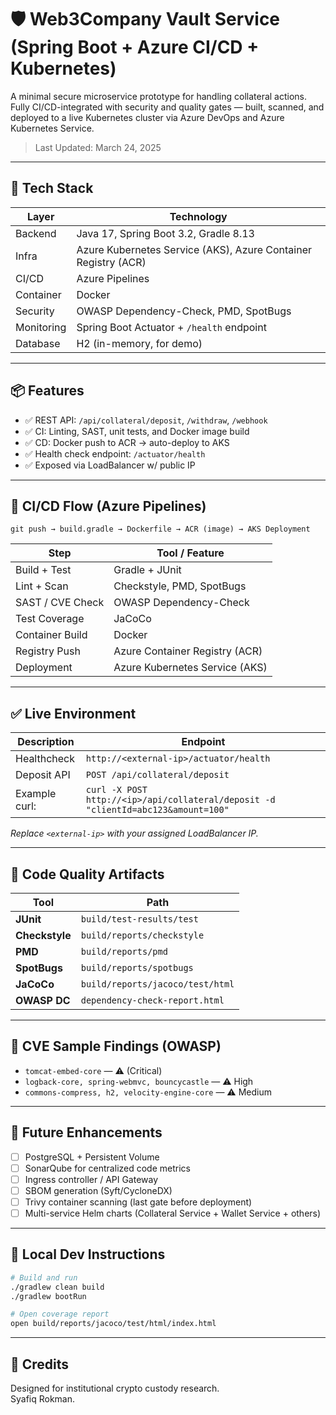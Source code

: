 # 🛡️ Web3Company Vault Service (Spring Boot + Azure CI/CD + Kubernetes)

A minimal secure microservice prototype for handling collateral actions. Fully CI/CD-integrated with security and quality gates — built, scanned, and deployed to a live Kubernetes cluster via Azure DevOps and Azure Kubernetes Service.

> Last Updated: March 24, 2025
---

## 🔨 Tech Stack

| Layer         | Technology                         |
|---------------|-------------------------------------|
| Backend       | Java 17, Spring Boot 3.2, Gradle 8.13 |
| Infra         | Azure Kubernetes Service (AKS), Azure Container Registry (ACR) |
| CI/CD         | Azure Pipelines                    |
| Container     | Docker                             |
| Security      | OWASP Dependency-Check, PMD, SpotBugs |
| Monitoring    | Spring Boot Actuator + `/health` endpoint |
| Database      | H2 (in-memory, for demo)           |

---

## 📦 Features

- ✅ REST API: `/api/collateral/deposit`, `/withdraw`, `/webhook`
- ✅ CI: Linting, SAST, unit tests, and Docker image build
- ✅ CD: Docker push to ACR → auto-deploy to AKS
- ✅ Health check endpoint: `/actuator/health`
- ✅ Exposed via LoadBalancer w/ public IP

---

## 🚀 CI/CD Flow (Azure Pipelines)

```plaintext
git push → build.gradle → Dockerfile → ACR (image) → AKS Deployment
```

| Step             | Tool / Feature       |
|------------------|----------------------|
| Build + Test     | Gradle + JUnit       |
| Lint + Scan      | Checkstyle, PMD, SpotBugs |
| SAST / CVE Check | OWASP Dependency-Check |
| Test Coverage    | JaCoCo               |
| Container Build  | Docker               |
| Registry Push    | Azure Container Registry (ACR) |
| Deployment       | Azure Kubernetes Service (AKS) |

---

## ✅ Live Environment

| Description         | Endpoint                                  |
|---------------------|-------------------------------------------|
| Healthcheck         | `http://<external-ip>/actuator/health`    |
| Deposit API         | `POST /api/collateral/deposit`            |
| Example curl:       | `curl -X POST http://<ip>/api/collateral/deposit -d "clientId=abc123&amount=100"` |

_Replace `<external-ip>` with your assigned LoadBalancer IP._

---

## 🔎 Code Quality Artifacts

| Tool           | Path                                |
|----------------|-------------------------------------|
| **JUnit**      | `build/test-results/test`           |
| **Checkstyle** | `build/reports/checkstyle`          |
| **PMD**        | `build/reports/pmd`                 |
| **SpotBugs**   | `build/reports/spotbugs`            |
| **JaCoCo**     | `build/reports/jacoco/test/html`    |
| **OWASP DC**   | `dependency-check-report.html`      |

---

## 📌 CVE Sample Findings (OWASP)

- `tomcat-embed-core` — ⚠️ (Critical)
- `logback-core, spring-webmvc, bouncycastle` — ⚠️ High
- `commons-compress, h2, velocity-engine-core` — ⚠️ Medium

---

## 🔮 Future Enhancements
- [ ] PostgreSQL + Persistent Volume
- [ ] SonarQube for centralized code metrics
- [ ] Ingress controller / API Gateway
- [ ] SBOM generation (Syft/CycloneDX)
- [ ] Trivy container scanning (last gate before deployment)
- [ ] Multi-service Helm charts (Collateral Service + Wallet Service + others)

---

## 🧪 Local Dev Instructions

```bash
# Build and run
./gradlew clean build
./gradlew bootRun

# Open coverage report
open build/reports/jacoco/test/html/index.html
```

---

## 🔗 Credits

Designed for institutional crypto custody research.  
Syafiq Rokman.
